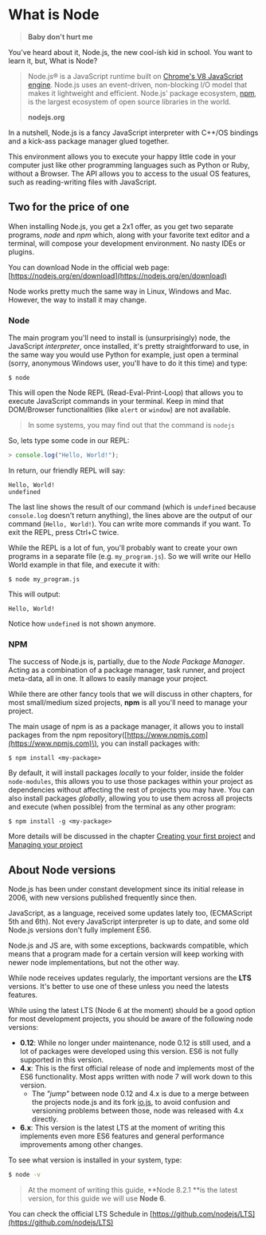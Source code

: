 # What is Node

> **Baby don't hurt me**

You've heard about it, Node.js, the new cool-ish kid in school. You want to learn it, but, What is Node?

> Node.js® is a JavaScript runtime built on [Chrome's V8 JavaScript engine](https://developers.google.com/v8). Node.js uses an event-driven, non-blocking I/O model that makes it lightweight and efficient. Node.js' package ecosystem, [npm](https://www.npmjs.com), is the largest ecosystem of open source libraries in the world.
>
> **nodejs.org**

In a nutshell, Node.js is a fancy JavaScript interpreter with C++/OS bindings and a kick-ass package manager glued together.

This environment allows you to execute your happy little code in your computer just like other programming languages such as Python or Ruby, without a Browser. The API allows you to access to the usual OS features, such as reading-writing files with JavaScript.

## Two for the price of one

When installing Node.js, you get a 2x1 offer, as you get two separate programs, _node_ and _npm_ which, along with your favorite text editor and a terminal, will compose your development environment. No nasty IDEs or plugins.

You can download Node in the official web page: [https://nodejs.org/en/download](https://nodejs.org/en/download)

Node works pretty much the same way in Linux, Windows and Mac. However, the way to install it may change.

### Node

The main program you'll need to install is \(unsurprisingly\) node, the JavaScript _interpreter_, once installed, it's pretty straightforward to use, in the same way you would use Python for example, just open a terminal \(sorry, anonymous Windows user, you'll have to do it this time\) and type:

```
$ node
```

This will open the Node REPL \(Read-Eval-Print-Loop\) that allows you to execute JavaScript commands in your terminal. Keep in mind that DOM/Browser functionalities \(like `alert` or `window`\) are not available.

> In some systems, you may find out that the command is `nodejs`

So, lets type some code in our REPL:

```js
> console.log("Hello, World!");
```

In return, our friendly REPL will say:

```
Hello, World!
undefined
```

The last line shows the result of our command \(which is `undefined` because `console.log` doesn't return anything\), the lines above are the output of our command \(`Hello, World!`\). You can write more commands if you want. To exit the REPL, press Ctrl+C twice.

While the REPL is a lot of fun, you'll probably want to create your own programs in a separate file \(e.g. `my_program.js`\). So we will write our Hello World example in that file, and execute it with:

```
$ node my_program.js
```

This will output:

```
Hello, World!
```

Notice how `undefined` is not shown anymore.

### NPM

The success of Node.js is, partially, due to the _Node Package Manager_. Acting as a combination of a package manager, task runner, and project meta-data, all in one. It allows to easily manage your project.

While there are other fancy tools that we will discuss in other chapters, for most small/medium sized projects, **npm**  is all you'll need to manage your project.

The main usage of npm is as a package manager, it allows you to install packages from the npm repository\([https://www.npmjs.com](https://www.npmjs.com)\), you can install packages with:

```
$ npm install <my-package>
```

By default, it will install packages _locally_ to your folder, inside the folder `node-modules`, this allows you to use those packages within your project as dependencies without affecting the rest of projects you may have. You can also install packages _globally_, allowing you to use them across all projects and execute \(when possible\) from the terminal as any other program:

```
$ npm install -g <my-package>
```

More details will be discussed in the chapter [Creating your first project](/projects/creating-your-first-project.md) and [Managing your project](/advanced-topics/managing-your-project.md)

## About Node versions

Node.js has been under constant development since its initial release in 2006, with new versions published frequently since then.

JavaScript, as a language, received some updates lately too, \(ECMAScript 5th and 6th\). Not every JavaScript interpreter is up to date, and some old Node.js versions don't fully implement ES6.

Node.js and JS are, with some exceptions, backwards compatible, which means that a program made for a certain version will keep working with newer node implementations, but not the other way.

While node receives updates regularly, the important versions are the **LTS** versions. It's better to use one of these unless you need the latests features.

While using the latest LTS \(Node 6 at the moment\) should be a good option for most development projects, you should be aware of the following node versions:

* **0.12**: While no longer under maintenance, node 0.12 is still used, and a lot of packages were developed using this version. ES6 is not fully supported in this version.
* **4.x**: This is the first official release of node and implements most of the ES6 functionality. Most apps written with node 7 will work down to this version.
  * The _"jump"_ between node 0.12 and 4.x is due to a merge between the projects node.js and its fork [io.js](https://iojs.org), to avoid confusion and versioning problems between those, node was released with 4.x directly.
* **6.x**: This version is the latest LTS at the moment of writing this implements even more ES6 features and general performance improvements among other changes.

To see what version is installed in your system, type:

```bash
$ node -v
```

> At the moment of writing this guide, **Node 8.2.1 **is the latest version, for this guide we will use **Node 6**.

You can check the official LTS Schedule in [https://github.com/nodejs/LTS](https://github.com/nodejs/LTS)

